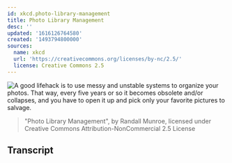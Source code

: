 ```yaml
---
id: xkcd.photo-library-management
title: Photo Library Management
desc: ''
updated: '1616126764580'
created: '1493794800000'
sources:
  name: xkcd
  url: 'https://creativecommons.org/licenses/by-nc/2.5/'
  license: Creative Commons 2.5
---
```

![A good lifehack is to use messy and unstable systems to organize your photos. That way, every five years or so it becomes obsolete and/or collapses, and you have to open it up and pick only your favorite pictures to salvage.](https://imgs.xkcd.com/comics/photo_library_management.png)
> "Photo Library Management", by Randall Munroe, licensed under Creative Commons Attribution-NonCommercial 2.5 License

## Transcript
